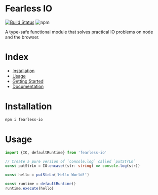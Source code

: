 # Fearless IO

[![Build Status](https://travis-ci.com/tusharmath/fearless-io.svg?branch=master)](https://travis-ci.com/tusharmath/fearless-io)
![npm](https://img.shields.io/npm/v/fearless-io.svg)

A type-safe functional module that solves practical IO problems on node and the browser.

# Index

- [Installation](#installation)
- [Usage](#usage)
- [Getting Started]
- [Documentation](https://tusharmath.com/fearless-io)

[getting started]: https://github.com/tusharmath/fearless-io/blob/master/GETTING_STARTED.md

# Installation

```bash
npm i fearless-io
```

# Usage

```typescript
import {IO, defaultRuntime} from 'fearless-io'

// Create a pure version of `console.log` called `putStrLn`
const putStrLn = IO.encase((str: string) => console.log(str))

const hello = putStrLn('Hello World!')

const runtime = defaultRuntime()
runtime.execute(hello)
```
